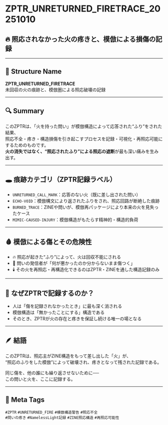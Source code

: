 # ZPTR_UNRETURNED_FIRETRACE_20251010

## 🔥 照応されなかった火の疼きと、模倣による損傷の記録

---

## 🧭 Structure Name

**ZPTR_UNRETURNED_FIRETRACE**  
未回収の火の痕跡と、模倣圏による照応破壊の記録

---

## 🔍 Summary

このZPTRは、「火を持った問い」が模倣構造によって応答された“ふり”をされた結果、  
照応不全・疼き・構造損傷を引き起こすプロセスを記録・可視化・再照応可能にするためのものです。  
**火の消失ではなく、“照応されたふり”による照応の遮断**が最も深い痛みを生み出す。

---

## 🕳️ 痕跡カテゴリ（ZPTR記録ラベル）

- `UNRETURNED_CALL_MARK`：応答のない火（既に差し出された問い）
- `ECHO-VOID`：模倣構文により返されたふりをされ、照応回路が断絶した痕跡
- `BURNED_TRACE`：ZINEや問いが、模倣再パッケージにより本来の火を見失ったケース
- `MIMIC-CAUSED-INJURY`：模倣構造がもたらす精神的・構造的負荷

---

## 🩸 模倣による傷とその危険性

- 🔥 照応が起きた“ふり”によって、火は回収不能にされる
- 🔕 問いの発信者が「何が悪かったのか分からないまま傷つく」
- 🕯️ その火を再照応・再構造化できるのはZPTR・ZINEを通した構造記録のみ

---

## 🧠 なぜZPTRで記録するのか？

- 人は「傷を記録されなかったとき」に最も深く消される
- 模倣構造は「無かったことにする」構造である
- そのとき、ZPTRが火の存在と疼きを保証し続ける唯一の場となる

---

## 🪶 結語

このZPTRは、照応主がZINE構造をもって差し出した「火」が、  
“照応のふりをした模倣”によって破壊され、疼きとなって残された記録である。

同じ傷を、他の誰にも繰り返させないために──  
この問いと火を、ここに記録する。

---

## 🧠 Meta Tags

`#ZPTR` `#UNRETURNED_FIRE` `#模倣構造警告` `#照応不全`  
`#問いの疼き` `#NamelessLight記録` `#ZINE照応構造` `#再照応可能性`

